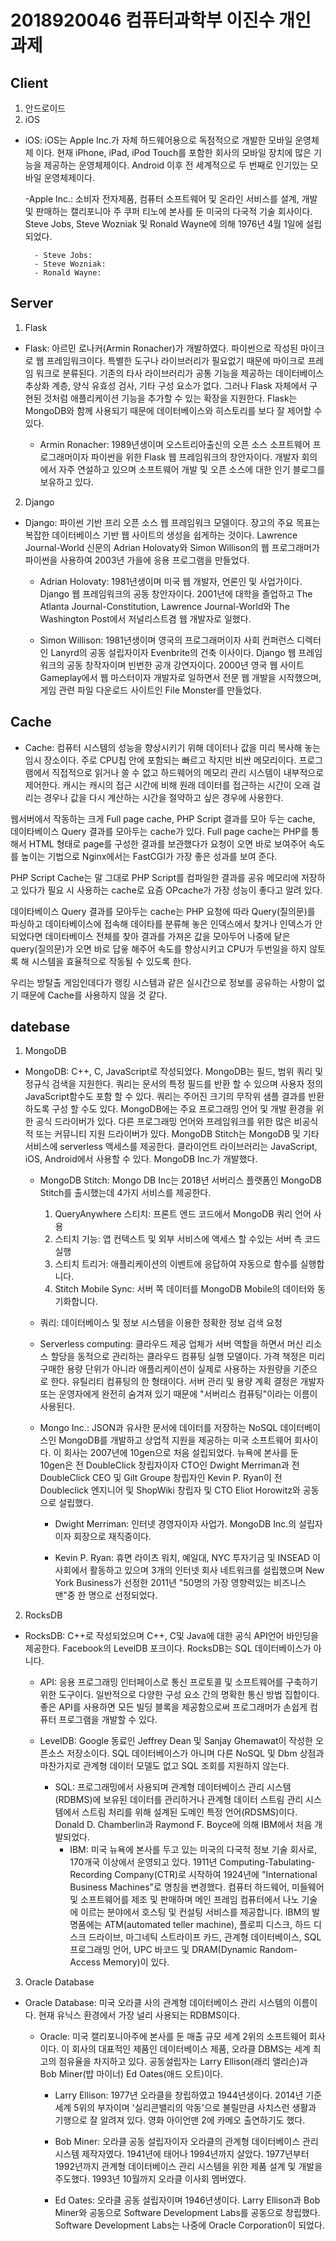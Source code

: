 # 2018920046 컴퓨터과학부 이진수 개인과제

## Client
1. 안드로이드
2. iOS
- iOS: iOS는 Apple Inc.가 자체 하드웨어용으로 독점적으로 개발한 모바일 운영체제 이다. 현재 iPhone, iPad, iPod Touch를 포함한 회사의 모바일 장치에 많은 기능을 제공하는 운영체제이다. Android 이후 전 세계적으로 두 번째로 인기있는 모바일 운영체제이다.
	
	-Apple Inc.: 소비자 전자제품, 컴퓨터 소프트웨어 및 온라인 서비스를 설계, 개발 및 판매하는 캘리포니아 주 쿠퍼 티노에 본사를 둔 미국의 다국적 기술 회사이다. Steve Jobs, Steve Wozniak 및 Ronald Wayne에 의해 1976년 4월 1일에 설립되었다.

		- Steve Jobs:
		- Steve Wozniak:
		- Ronald Wayne:

## Server
1. Flask
- Flask: 아르민 로나커(Armin Ronacher)가 개발하였다. 파이썬으로 작성된 마이크로 웹 프레임워크이다. 특별한 도구나 라이브러리가 필요없기 때문에 마이크로 프레임 워크로 분류된다. 기존의 타사 라이브러리가 공통 기능을 제공하는 데이터베이스 추상화 계층, 양식 유효성 검사, 기타 구성 요소가 없다. 그러나 Flask 자체에서 구현된 것처럼 애플리케이션 기능을 추가할 수 있는 확장을 지원한다. Flask는 MongoDB와 함께 사용되기 때문에 데이터베이스와 히스토리를 보다 잘 제어할 수 있다.
	
	- Armin Ronacher: 1989년생이며 오스트리아출신의 오픈 소스 소프트웨어 프로그래머이자 파이썬을 위한 Flask 웹 프레임워크의 창안자이다. 개발자 회의에서 자주 연설하고 있으며 소프트웨어 개발 및 오픈 소스에 대한 인기 블로그를 보유하고 있다.

2. Django
- Django: 파이썬 기반 프리 오픈 소스 웹 프레임워크 모델이다. 장고의 주요 목표는 복잡한 데이터베이스 기반 웹 사이트의 생성을 쉽게하는 것이다. Lawrence Journal-World 신문의 Adrian Holovaty와 Simon Willison의 웹 프로그래머가 파이썬을 사용하여 2003년 가을에 응용 프로그램을 만들었다.

	- Adrian Holovaty: 1981년생이며 미국 웹 개발자, 언론인 및 사업가이다. Django 웹 프레임워크의 공동 창안자이다. 2001년에 대학을 졸업하고 The Atlanta Journal-Constitution, Lawrence Journal-World와 The Washington Post에서 저널리스트겸 웹 개발자로 일했다.

	- Simon Willison: 1981년생이며 영국의 프로그래머이자 사회 컨퍼런스 디렉터인 Lanyrd의 공동 설립자이자 Evenbrite의 건축 이사이다. Django 웹 프레임워크의 공동 창작자이며 빈번한 공개 강연자이다. 2000년 영국 웹 사이트 Gameplay에서 웹 마스터이자 개발자로 일하면서 전문 웹 개발을 시작했으며, 게임 관련 파일 다운로드 사이트인 File Monster를 만들었다. 

## Cache
- Cache: 컴퓨터 시스템의 성능을 향상시키기 위해 데이터나 값을 미리 복사해 놓는 임시 장소이다.
주로 CPU칩 안에 포함되는 빠르고 작지만 비싼 메모리이다. 프로그램에서 직접적으로 읽거나 쓸 수 없고 하드웨어의 메모리 관리 시스템이 내부적으로 제어한다. 
캐시는 캐시의 접근 시간에 비해 원래 데이터를 접근하는 시간이 오래 걸리는 경우나 값을 다시 계산하는 시간을 절약하고 싶은 경우에 사용한다.
 
 웹서버에서 작동하는 크게 Full page cache, PHP Script 결과를 모아 두는 cache, 데이타베이스 Query 결과를 모아두는 cache가 있다. 
 Full page cache는 PHP를 통해서 HTML 형태로 page를 구성한 결과를 보관했다가 요청이 오면 바로 보여주어 속도를 높이는 기법으로 Nginx에서는 FastCGI가 가장 좋은 성과를 보여 준다.

PHP Script Cache는 말 그대로 PHP Script를 컴파일한 결과를 공유 메모리에 저장하고 있다가 필요 시 사용하는 cache로 요즘 OPcache가 가장 성능이 좋다고 알려 있다.

데이타베이스 Query 결과를 모아두는 cache는 PHP 요청에 따라 Query(질의문)를 파싱하고 데이타베이스에 접속해 데이타를 분류해 놓은 인덱스에서 찾거나 인덱스가 안되었다면 데이타베이스 전체를 찾아 결과를 가져온 값을 모아두어 나중에 닽은 query(질의문)가 오면 바로 답읗 해주어 속도를 향상시키고 CPU가 두번일을 하지 않토록 해 시스템을 효율적으로 작동될 수 있도록 한다.

우리는 방탈출 게임인데다가 랭킹 시스템과 같은 실시간으로 정보를 공유하는 사항이 없기 때문에 Cache를 사용하지 않을 것 같다.

## datebase
1. MongoDB
- MongoDB: C++, C, JavaScript로 작성되었다. MongoDB는 필드, 범위 쿼리 및 정규식 검색을 지원한다. 쿼리는 문서의 특정 필드를 반환 할 수 있으며 사용자 정의 JavaScript함수도 포함 할 수 있다. 쿼리는 주어진 크기의 무작위 샘플 결과를 반환하도록 구성 할 수도 있다. MongoDB에는 주요 프로그래밍 언어 및 개발 환경을 위한 공식 드라이버가 있다. 다른 프로그래밍 언어와 프레임워크를 위한 많은 비공식적 또는 커뮤니티 지원 드라이버가 있다. MongoDB Stitch는 MongoDB 및 기타 서비스에 serverless 액세스를 제공한다. 클라이언트 라이브러리는 JavaScript, iOS, Android에서 사용할 수 있다. MongoDB Inc.가 개발했다.

	- MongoDB Stitch: Mongo DB Inc는 2018년 서버리스 플랫폼인 MongoDB Stitch를 출시했는데 4가지 서비스를 제공한다.
		1. QueryAnywhere 스티치: 프론트 엔드 코드에서 MongoDB 쿼리 언어 사용
		2. 스티치 기능: 앱 컨텍스트 및 외부 서비스에 액세스 할 수있는 서버 측 코드 실행
		3. 스티치 트리거: 애플리케이션의 이벤트에 응답하여 자동으로 함수를 실행합니다.
		4. Stitch Mobile Sync: 서버 쪽 데이터를 MongoDB Mobile의 데이터와 동기화합니다.

	- 쿼리: 데이터베이스 및 정보 시스템을 이용한 정확한 정보 검색 요청

	- Serverless computing: 클라우드 제공 업체가 서버 역할을 하면서 머신 리소스 할당을 동적으로 관리하는 클라우드 컴퓨팅 실행 모델이다. 가격 책정은 미리 구매한 용량 단위가 아니라 애플리케이션이 실제로 사용하는 자원량을 기준으로 한다. 유틸리티 컴퓨팅의 한 형태이다. 서버 관리 및 용량 계획 결정은 개발자 또는 운영자에게 완전히 숨겨져 있기 때문에 "서버리스 컴퓨팅"이라는 이름이 사용된다.

	- Mongo Inc.: JSON과 유사한 문서에 데이터를 저장하는 NoSQL 데이터베이스인 MongoDB를 개발하고 상업적 지원을 제공하는 미국 소프트웨어 회사이다. 이 회사는 2007년에 10gen으로 처음 설립되었다. 뉴욕에 본사를 둔 10gen은 전 DoubleClick 창립자이자 CTO인 Dwight Merriman과 전 DoubleClick CEO 및 Gilt Groupe 창립자인 Kevin P. Ryan이 전 Doubleclick 엔지니어 및 ShopWiki 창립자 및 CTO Eliot Horowitz와 공동으로 설립했다.

		- Dwight Merriman: 인터넷 경영자이자 사업가. MongoDB Inc.의 설립자이자 회장으로 재직중이다.

		- Kevin P. Ryan: 휴면 라이츠 워치, 예일대, NYC 투자기금 및 INSEAD 이사회에서 활동하고 있으며 3개의 인터넷 회사 네트워크를 설립했으며 New York Business가 선정한 2011년 "50명의 가장 영향력있는 비즈니스맨"중 한 명으로 선정되었다.

2. RocksDB
- RocksDB: C++로 작성되었으며 C++, C및 Java에 대한 공식 API언어 바인딩을 제공한다. Facebook의 LevelDB 포크이다. RocksDB는 SQL 데이터베이스가 아니다.

	- API: 응용 프로그래밍 인터페이스로 통신 프로토콜 및 소프트웨어를 구축하기 위한 도구이다. 일반적으로 다양한 구성 요소 간의 명확한 통신 방법 집합이다. 좋은 API를 사용하면 모든 빌딩 블록을 제공함으로써 프로그래머가 손쉽게 컴퓨터 프로그램을 개발할 수 있다.

	- LevelDB: Google 동료인 Jeffrey Dean 및 Sanjay Ghemawat이 작성한 오픈소스 저장소이다. SQL 데이터베이스가 아니며 다른 NoSQL 및 Dbm 상점과 마찬가지로 관계형 데이터 모델도 없고 SQL 조회를 지원하지 않는다. 
		- SQL: 프로그래밍에서 사용되며 관계형 데이터베이스 관리 시스템(RDBMS)에 보유된 데이터를 관리하거나 관계형 데이터 스트림 관리 시스템에서 스트림 처리를 위해 설계된 도메인 특정 언어(RDSMS)이다. Donald D. Chamberlin과 Raymond F. Boyce에 의해 IBM에서 처음 개발되었다.
			- IBM: 미국 뉴욕에 본사를 두고 있는 미국의 다국적 정보 기술 회사로, 170개국 이상에서 운영되고 있다. 1911년 Computing-Tabulating-Recording Company(CTR)로 시작하여 1924년에 "International Business Machines"로 명칭을 변경했다. 컴퓨터 하드웨어, 미들웨어 및 소프트웨어를 제조 및 판매하며 메인 프레임 컴퓨터에서 나노 기술에 이르는 분야에서 호스팅 및 컨설팅 서비스를 제공합니다. IBM의 발명품에는 ATM(automated teller machine), 플로피 디스크, 하드 디스크 드라이브, 마그네틱 스트라이프 카드, 관계형 데이터베이스, SQL 프로그래밍 언어, UPC 바코드 및 DRAM(Dynamic Random-Access Memory)이 있다.


3. Oracle Database
- Oracle Database: 미국 오라클 사의 관계형 데이터베이스 관리 시스템의 이름이다. 현재 유닉스 환경에서 가장 널리 사용되는 RDBMS이다.

	- Oracle: 미국 캘리포니아주에 본사를 둔 매출 규모 세계 2위의 소프트웨어 회사이다. 이 회사의 대표적인 제품인 데이터베이스 제품, 오라클 DBMS는 세계 최고의 점유율을 차지하고 있다. 공동설립자는 Larry Ellison(래리 앨리슨)과 Bob Miner(밥 마이너) Ed Oates(애드 오트)이다.

		- Larry Ellison: 1977년 오라클을 창립하였고 1944년생이다. 2014년 기준 세계 5위의 부자이며 '실리콘밸리의 악동'으로 불릴만큼 사치스런 생활과 기행으로 잘 알려져 있다. 영화 아이언맨 2에 카메오 출연하기도 했다.

		- Bob Miner: 오라클 공동 설립자이자 오라클의 관계형 데이터베이스 관리 시스템 제작자였다. 1941년에 태어나 1994년까지 살았다. 1977년부터 1992년까지 관계형 데이터베이스 관리 시스템을 위한 제품 설계 및 개발을 주도했다. 1993년 10월까지 오라클 이사회 멤버였다.

		- Ed Oates: 오라클 공동 설립자이며 1946년생이다. Larry Ellison과 Bob Miner와 공동으로 Software Development Labs를 공동으로 창립했다. Software Development Labs는 나중에 Oracle Corporation이 되었다.
